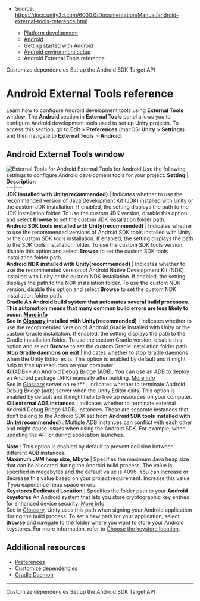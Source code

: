 * Source: https://docs.unity3d.com/6000.0/Documentation/Manual/android-external-tools-reference.html

  * [Platform development ](https://docs.unity3d.com/6000.0/Documentation/Manual/PlatformSpecific.html)
  * [Android](https://docs.unity3d.com/6000.0/Documentation/Manual/android.html)
  * [Getting started with Android](https://docs.unity3d.com/6000.0/Documentation/Manual/android-getting-started.html)
  * [Android environment setup](https://docs.unity3d.com/6000.0/Documentation/Manual/android-sdksetup.html)
  * Android External Tools reference


[](https://docs.unity3d.com/6000.0/Documentation/Manual/android-customize-dependencies.html)
Customize dependencies
[](https://docs.unity3d.com/6000.0/Documentation/Manual/android-setup-target-api.html)
Set up the Android SDK Target API
# Android External Tools reference
Learn how to configure Android development tools using **External Tools** window. 
The **Android** section in **External Tools** panel allows you to configure Android development tools used to set up Unity projects. To access this section, go to **Edit** > **Preferences** (macOS: **Unity** > **Settings**) and then navigate to **External Tools** > **Android**.
## Android External Tools window
![External Tools for Android](https://docs.unity3d.com/6000.0/Documentation/uploads/Main/PreferenceesExternalToolsAndroid.png) External Tools for Android
Use the following settings to configure Android development tools for your project.
**Setting** | **Description**  
---|---  
**JDK installed with Unity(recommended)** | Indicates whether to use the recommended version of Java Development Kit (JDK) installed with Unity or the custom JDK installation. If enabled, the setting displays the path to the JDK installation folder. To use the custom JDK version, disable this option and select **Browse** to set the custom JDK installation folder path.  
**Android SDK tools installed with Unity(recommended)** | Indicates whether to use the recommended versions of Android SDK tools installed with Unity or the custom SDK tools installation. If enabled, the setting displays the path to the SDK tools installation folder. To use the custom SDK tools version, disable this option and select **Browse** to set the custom SDK tools installation folder path.  
**Android NDK installed with Unity(recommended)** | Indicates whether to use the recommended version of Android Native Development Kit (NDK) installed with Unity or the custom NDK installation. If enabled, the setting displays the path to the NDK installation folder. To use the custom NDK version, disable this option and select **Browse** to set the custom NDK installation folder path.  
****Gradle** An Android build system that automates several build processes. This automation means that many common build errors are less likely to occur. [More info](https://docs.unity3d.com/6000.0/Documentation/Manual/android-gradle-overview.html)  
See in [Glossary](https://docs.unity3d.com/6000.0/Documentation/Manual/Glossary.html#Gradle) installed with Unity(recommended)** | Indicates whether to use the recommended version of Android Gradle installed with Unity or the custom Gradle installation. If enabled, the setting displays the path to the Gradle installation folder. To use the custom Gradle version, disable this option and select **Browse** to set the custom Gradle installation folder path.  
**Stop Gradle daemons on exit** | Indicates whether to stop Gradle daemons when the Unity Editor exits. This option is enabled by default and it might help to free up resources on your computer.  
**Kill**ADB** An Android Debug Bridge (ADB). You can use an ADB to deploy an Android package (APK) manually after building. [More info](https://developer.android.com/studio/command-line/adb.html)  
See in [Glossary](https://docs.unity3d.com/6000.0/Documentation/Manual/Glossary.html#ADB) server on exit** | Indicates whether to terminate Android Debug Bridge (adb) server when the Unity Editor exits. This option is enabled by default and it might help to free up resources on your computer.  
**Kill external ADB instances** | Indicates whether to terminate external Android Debug Bridge (ADB) instances. These are separate instances that don’t belong to the Android SDK set from **Android SDK tools installed with Unity(recommended)** . Multiple ADB instances can conflict with each other and might cause issues when using the Android SDK. For example, when updating the API or during application launches.   
  
**Note** : This option is enabled by default to prevent collision between different ADB instances.  
**Maximum JVM heap size, Mbyte** | Specifies the maximum Java heap size that can be allocated during the Android build process. The value is specified in megabytes and the default value is 4096. You can increase or decrease this value based on your project requirement. Increase this value if you experience heap space errors.  
**Keystores Dedicated Location** | Specifies the folder path to your **Android keystores** An Android system that lets you store cryptographic key entries for enhanced device security. [More info](https://docs.unity3d.com/6000.0/Documentation/Manual/class-PlayerSettingsAndroid.html#projectkeystore)  
See in [Glossary](https://docs.unity3d.com/6000.0/Documentation/Manual/Glossary.html#AndroidKeystore). Unity uses this path when signing your Android application during the build process. To set a new path for your application, select **Browse** and navigate to the folder where you want to store your Android keystores. For more information, refer to [Choose the keystore location](https://docs.unity3d.com/6000.0/Documentation/Manual/android-keystore-create.html#choose-the-keystore-location).  
## Additional resources
  * [Preferences](https://docs.unity3d.com/6000.0/Documentation/Manual/Preferences.html)
  * [Customize dependencies](https://docs.unity3d.com/6000.0/Documentation/Manual/android-customize-dependencies.html)
  * [Gradle Daemon](https://docs.gradle.org/current/userguide/gradle_daemon.html)


* * *
[](https://docs.unity3d.com/6000.0/Documentation/Manual/android-customize-dependencies.html)
Customize dependencies
[](https://docs.unity3d.com/6000.0/Documentation/Manual/android-setup-target-api.html)
Set up the Android SDK Target API
